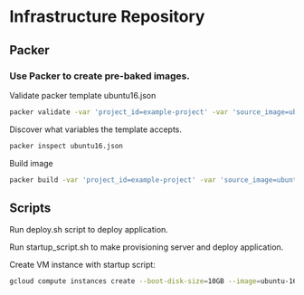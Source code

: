 # Infrastructure Repository

## Packer

### Use Packer to create pre-baked images.

Validate packer template ubuntu16.json

```sh
packer validate -var 'project_id=example-project' -var 'source_image=ubuntu-1604-xenial-v20170815a' ubuntu16.json
```

Discover what variables the template accepts. 
```sh
packer inspect ubuntu16.json
```

Build image

```sh
packer build -var 'project_id=example-project' -var 'source_image=ubuntu-1604-xenial-v20170815a' -var 'tags=webserver, puma' ubuntu16.json
```

## Scripts

Run deploy.sh script to deploy application.

Run startup_script.sh to make provisioning server and deploy application.

Create VM instance with startup script:

```sh
gcloud compute instances create --boot-disk-size=10GB --image=ubuntu-1604-xenial-v20170815a --image-project=ubuntu-os-cloud --machine-type=g1-small --tags puma-server --restart-on-failure --zone=europe-west1-b --metadata-from-file startup-script=startup_script.sh reddit-app
```